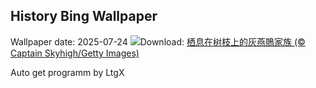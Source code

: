 ## History Bing Wallpaper
Wallpaper date: 2025-07-24
![](https://www.bing.com/th?id=OHR.AshyWoodswallow_ZH-CN3224168805_UHD.jpg&w=1000)Download: [栖息在树枝上的灰燕鵙家族 (© Captain Skyhigh/Getty Images)](https://www.bing.com/th?id=OHR.AshyWoodswallow_ZH-CN3224168805_UHD.jpg)

Auto get programm by LtgX
